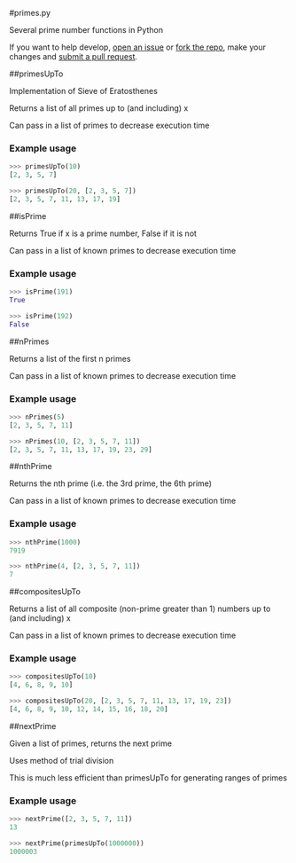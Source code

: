 #primes.py

Several prime number functions in Python

If you want to help develop, [open an issue](https://github.com/liam-m/primes.py/issues/new) or [fork the repo](https://github.com/liam-m/primes.py/fork), make your changes and [submit a pull request](https://github.com/liam-m/primes.py/compare/).

##primesUpTo
    
Implementation of Sieve of Eratosthenes

Returns a list of all primes up to (and including) x

Can pass in a list of primes to decrease execution time

### Example usage

```python
>>> primesUpTo(10)
[2, 3, 5, 7]

>>> primesUpTo(20, [2, 3, 5, 7])
[2, 3, 5, 7, 11, 13, 17, 19]
```

##isPrime

Returns True if x is a prime number, False if it is not

Can pass in a list of known primes to decrease execution time

### Example usage

```python
>>> isPrime(191)
True

>>> isPrime(192)
False
```

##nPrimes

Returns a list of the first n primes

Can pass in a list of known primes to decrease execution time

### Example usage

```python
>>> nPrimes(5)
[2, 3, 5, 7, 11]

>>> nPrimes(10, [2, 3, 5, 7, 11])
[2, 3, 5, 7, 11, 13, 17, 19, 23, 29]
```

##nthPrime

Returns the nth prime (i.e. the 3rd prime, the 6th prime)

Can pass in a list of known primes to decrease execution time 

### Example usage

```python
>>> nthPrime(1000)
7919

>>> nthPrime(4, [2, 3, 5, 7, 11])
7
```

##compositesUpTo

Returns a list of all composite (non-prime greater than 1) numbers up to (and including) x

Can pass in a list of known primes to decrease execution time

### Example usage

```python
>>> compositesUpTo(10)
[4, 6, 8, 9, 10]

>>> compositesUpTo(20, [2, 3, 5, 7, 11, 13, 17, 19, 23])
[4, 6, 8, 9, 10, 12, 14, 15, 16, 18, 20]
```

##nextPrime

Given a list of primes, returns the next prime

Uses method of trial division
    
This is much less efficient than primesUpTo for generating ranges of primes

### Example usage

```python
>>> nextPrime([2, 3, 5, 7, 11])
13

>>> nextPrime(primesUpTo(1000000))
1000003
```
